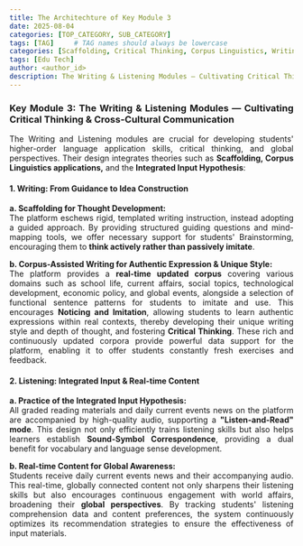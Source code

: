 ```yaml
---
title: The Architechture of Key Module 3
date: 2025-08-04
categories: [TOP_CATEGORY, SUB_CATEGORY]
tags: [TAG]     # TAG names should always be lowercase
categories: [Scaffolding, Critical Thinking, Corpus Linguistics, Writing Instruction, Integrated Input, Listening Comprehension, Cross-Cultural Communication, EdTech, Product Deep Dive]
tags: [Edu Tech]
author: <author_id>        
description: The Writing & Listening Modules — Cultivating Critical Thinking & Cross-Cultural Communication
---
```

<div style="text-align: justify;">
<h3>Key Module 3: The Writing & Listening Modules — Cultivating Critical Thinking & Cross-Cultural Communication</h3>

<p>The Writing and Listening modules are crucial for developing students' higher-order language application skills, critical thinking, and global perspectives. Their design integrates theories such as <strong>Scaffolding, Corpus Linguistics applications,</strong> and the <strong>Integrated Input Hypothesis</strong>:</p>

<h4>1. Writing: From Guidance to Idea Construction</h4>
<p><strong>a. Scaffolding for Thought Development:</strong><br>
The platform eschews rigid, templated writing instruction, instead adopting a guided approach. By providing structured guiding questions and mind-mapping tools, we offer necessary support for students' Brainstorming, encouraging them to <strong>think actively rather than passively imitate</strong>.</p>
<p><strong>b. Corpus-Assisted Writing for Authentic Expression & Unique Style:</strong><br>
The platform provides a <strong>real-time updated corpus</strong> covering various domains such as school life, current affairs, social topics, technological development, economic policy, and global events, alongside a selection of functional sentence patterns for students to imitate and use. This encourages <strong>Noticing and Imitation</strong>, allowing students to learn authentic expressions within real contexts, thereby developing their unique writing style and depth of thought, and fostering <strong>Critical Thinking</strong>. These rich and continuously updated corpora provide powerful data support for the platform, enabling it to offer students constantly fresh exercises and feedback.</p>

<h4>2. Listening: Integrated Input & Real-time Content</h4>
<p><strong>a. Practice of the Integrated Input Hypothesis:</strong><br>
All graded reading materials and daily current events news on the platform are accompanied by high-quality audio, supporting a <strong>"Listen-and-Read" mode</strong>. This design not only efficiently trains listening skills but also helps learners establish <strong>Sound-Symbol Correspondence</strong>, providing a dual benefit for vocabulary and language sense development.</p>
<p><strong>b. Real-time Content for Global Awareness:</strong><br>
Students receive daily current events news and their accompanying audio. This real-time, globally connected content not only sharpens their listening skills but also encourages continuous engagement with world affairs, broadening their <strong>global perspectives</strong>. By tracking students' listening comprehension data and content preferences, the system continuously optimizes its recommendation strategies to ensure the effectiveness of input materials.</p>
</div>

